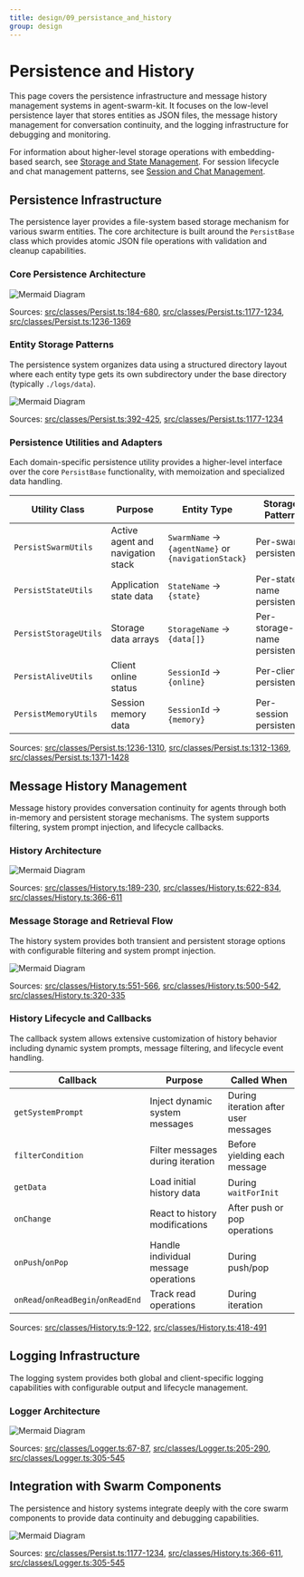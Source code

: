 ```yaml
---
title: design/09_persistance_and_history
group: design
---
```


# Persistence and History

This page covers the persistence infrastructure and message history management systems in agent-swarm-kit. It focuses on the low-level persistence layer that stores entities as JSON files, the message history management for conversation continuity, and the logging infrastructure for debugging and monitoring.

For information about higher-level storage operations with embedding-based search, see [Storage and State Management](#2.5). For session lifecycle and chat management patterns, see [Session and Chat Management](#2.3).

## Persistence Infrastructure

The persistence layer provides a file-system based storage mechanism for various swarm entities. The core architecture is built around the `PersistBase` class which provides atomic JSON file operations with validation and cleanup capabilities.

### Core Persistence Architecture

![Mermaid Diagram](./diagrams\9_Persistence_and_History_0.svg)

Sources: [src/classes/Persist.ts:184-680](), [src/classes/Persist.ts:1177-1234](), [src/classes/Persist.ts:1236-1369]()

### Entity Storage Patterns

The persistence system organizes data using a structured directory layout where each entity type gets its own subdirectory under the base directory (typically `./logs/data`).

![Mermaid Diagram](./diagrams\9_Persistence_and_History_1.svg)

Sources: [src/classes/Persist.ts:392-425](), [src/classes/Persist.ts:1177-1234]()

### Persistence Utilities and Adapters

Each domain-specific persistence utility provides a higher-level interface over the core `PersistBase` functionality, with memoization and specialized data handling.

| Utility Class | Purpose | Entity Type | Storage Pattern |
|---------------|---------|-------------|-----------------|
| `PersistSwarmUtils` | Active agent and navigation stack | `SwarmName` → `{agentName}` or `{navigationStack}` | Per-swarm persistence |
| `PersistStateUtils` | Application state data | `StateName` → `{state}` | Per-state-name persistence |
| `PersistStorageUtils` | Storage data arrays | `StorageName` → `{data[]}` | Per-storage-name persistence |
| `PersistAliveUtils` | Client online status | `SessionId` → `{online}` | Per-client persistence |
| `PersistMemoryUtils` | Session memory data | `SessionId` → `{memory}` | Per-session persistence |

Sources: [src/classes/Persist.ts:1236-1310](), [src/classes/Persist.ts:1312-1369](), [src/classes/Persist.ts:1371-1428]()

## Message History Management

Message history provides conversation continuity for agents through both in-memory and persistent storage mechanisms. The system supports filtering, system prompt injection, and lifecycle callbacks.

### History Architecture

![Mermaid Diagram](./diagrams\9_Persistence_and_History_2.svg)

Sources: [src/classes/History.ts:189-230](), [src/classes/History.ts:622-834](), [src/classes/History.ts:366-611]()

### Message Storage and Retrieval Flow

The history system provides both transient and persistent storage options with configurable filtering and system prompt injection.

![Mermaid Diagram](./diagrams\9_Persistence_and_History_3.svg)

Sources: [src/classes/History.ts:551-566](), [src/classes/History.ts:500-542](), [src/classes/History.ts:320-335]()

### History Lifecycle and Callbacks

The callback system allows extensive customization of history behavior including dynamic system prompts, message filtering, and lifecycle event handling.

| Callback | Purpose | Called When |
|----------|---------|-------------|
| `getSystemPrompt` | Inject dynamic system messages | During iteration after user messages |
| `filterCondition` | Filter messages during iteration | Before yielding each message |
| `getData` | Load initial history data | During `waitForInit` |
| `onChange` | React to history modifications | After push or pop operations |
| `onPush`/`onPop` | Handle individual message operations | During push/pop |
| `onRead`/`onReadBegin`/`onReadEnd` | Track read operations | During iteration |

Sources: [src/classes/History.ts:9-122](), [src/classes/History.ts:418-491]()

## Logging Infrastructure

The logging system provides both global and client-specific logging capabilities with configurable output and lifecycle management.

### Logger Architecture

![Mermaid Diagram](./diagrams\9_Persistence_and_History_4.svg)

Sources: [src/classes/Logger.ts:67-87](), [src/classes/Logger.ts:205-290](), [src/classes/Logger.ts:305-545]()

## Integration with Swarm Components

The persistence and history systems integrate deeply with the core swarm components to provide data continuity and debugging capabilities.

![Mermaid Diagram](./diagrams\9_Persistence_and_History_5.svg)

Sources: [src/classes/Persist.ts:1177-1234](), [src/classes/History.ts:366-611](), [src/classes/Logger.ts:305-545]()